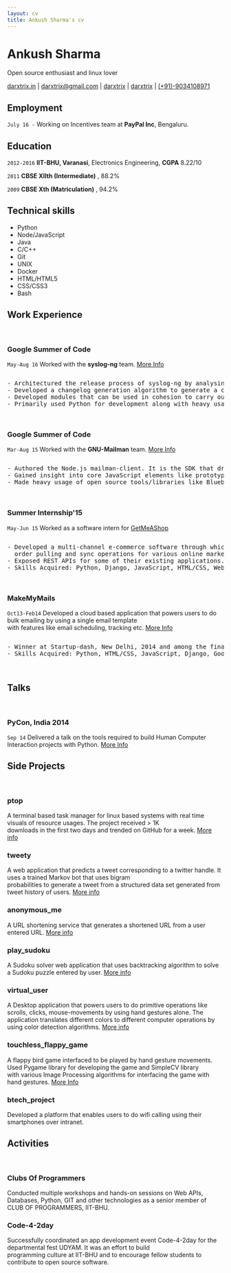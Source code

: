 ```yaml
---
layout: cv
title: Ankush Sharma's cv
---
```

# Ankush Sharma
Open source enthusiast and linux lover

<div id="webaddress">
<a href="http://darxtrix.in">darxtrix.in</a>
|
<i class="fa fa-envelope"></i> <a href="mailto:darxtrix@gmail.com">darxtrix@gmail.com</a>
|
<i class="fa fa-github"></i> <a href="http://github.com/darxtrix">darxtrix</a>
|
<i class="fa fa-twitter"></i> <a href="http://twitter.com/darxtrix">darxtrix</a>
|
<i class="fa fa-phone"></i> <a href="#">(+91)-9034108971</a>
</div>


## Employment

`July 16 -` 
Working on Incentives team at __PayPal Inc__, Bengaluru.


## Education

`2012-2016`
__IIT-BHU, Varanasi__, Electronics Engineering, __CGPA__  8.22/10

`2011`
__CBSE XIIth (Intermediate)__ , 88.2%

`2009`
__CBSE Xth (Matriculation)__ ,  94.2%


## Technical skills

* Python
* Node/JavaScript
* Java
* C/C++
* Git
* UNIX
* Docker
* HTML/HTML5
* CSS/CSS3
* Bash


## Work Experience
<br/>

### Google Summer of Code

`May-Aug 16`
Worked with the __syslog-ng__ team. [More Info](http://darxtrix.in/gsoc16-syslog-ng-autorel-summary/)<br/>
<pre>
<p>- Architectured the release process of syslog-ng by analysing its build system and packaging.
- Developed a changelog generation algorithm to generate a changelog from the GIT/GitHub history of the project.
- Developed modules that can be used in cohesion to carry out the release process.
- Primarily used Python for development along with heavy usage of technologies like Docker, GIT, GitHub Api etc.
</p>
</pre>

### Google Summer of Code

`Mar-Aug 15`
Worked with the __GNU-Mailman__ team. [More Info](https://gitlab.com/black-perl/mailman-client.js)
<pre>
<p>- Authored the Node.js mailman-client. It is the SDK that drives development of Node.js applications on the top of Mailman-core.
- Gained insight into core JavaScript elements like prototypical inheritance model, promises, unit testing methodologies.
- Made heavy usage of open source tools/libraries like Bluebird, Mocha, Sinon, Chai, Lodash etc.
</p>
</pre>


### Summer Internship'15

`May-Jun 15`
Worked as a software intern for [GetMeAShop](https://www.getmeashop.com/)
<pre>
<p>- Developed a multi-channel e-commerce software through which sellers can perform inventory uploading,<br/>  order pulling and sync operations for various online market places all at a single place.
- Exposed REST APIs for some of their existing applications.
- Skills Acquired: Python, Django, JavaScript, HTML/CSS, Web APIs.
</p>
</pre>

### MakeMyMails

`Oct13-Feb14`
Developed a cloud based application that powers users to do bulk emailing by using a single email template <br> with features like email scheduling, tracking etc. [More Info](https://www.youtube.com/watch?v=3gEAvQq6oAk)
<pre>
<p>- Winner at Startup-dash, New Delhi, 2014 and among the finalists of Google Cloud Developer Challenge 2013-2014.
- Skills Acquired: Python, HTML/CSS, JavaScript, Django, Google App Engine, Google APIs.
</p>
</pre>


## Talks
<br/>

### PyCon, India 2014

`Sep 14`
Delivered a talk on the tools required to build Human Computer Interaction projects with Python. [More Info](http://in.pycon.org/funnel/2014/208-python-the-eyes-of-real-world-computer-applications)


## Side Projects
<br/>

### ptop 

A terminal based task manager for linux based systems with real time visuals of resource usages. The project received > 1K <br/>
downloads in the first two days and trended on GitHub for a week. [More info](http://darxtrix.in/ptop)

### tweety

A web application that predicts a tweet corresponding to a twitter handle. It uses a trained Markov bot that uses bigram <br/>
probabilities to generate a tweet from a structured data set generated from tweet history of users. [More info](http://tweety.herokuapp.com)

### anonymous_me

A URL shortening service that generates a shortened URL from a user entered URL. [More info](http://anme.herokuapp.com)

### play_sudoku

A Sudoku solver web application that uses backtracking algorithm to solve a Sudoku puzzle entered by user. [More info](http://darxtrix.in/Play-Sudoku/)

### virtual_user
A Desktop application that powers users to do primitive operations like scrolls, clicks, mouse-movements by using hand gestures 
alone. The application translates different colors to different computer operations by using color detection algorithms. [More info](https://github.com/darxtrix/Virtual-User.git)

### touchless_flappy_game

A flappy bird game interfaced to be played by hand gesture movements. Used Pygame library for developing the game and SimpleCV library 
<br/> with various Image Processing algorithms for interfacing the game with hand gestures. [More Info](https://github.com/darxtrix/Touch-free-flappy-bird-game)

### btech_project

Developed a platform that enables users to do wifi calling using their smartphones over intranet.


## Activities
<br/>

### Clubs Of Programmers 

Conducted multiple workshops and hands-on sessions on Web APIs, Databases, Python, GIT and other technologies as a
senior member of CLUB OF PROGRAMMERS, IIT-BHU.

### Code-4-2day

Successfully coordinated an app development event Code-4-2day for the departmental fest UDYAM. It was an effort to build <br/>programming culture at IIT-BHU and to encourage fellow students to contribute to open source software.


<!--Last updated: Feb 2017 -->

